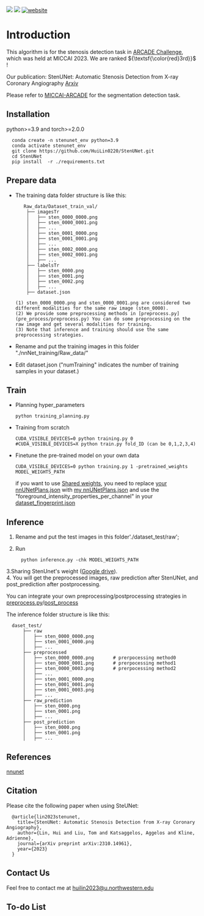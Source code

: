 <a href="https://arxiv.org/abs/2310.14961" alt="Citation"><img src="https://img.shields.io/badge/cite-citation-blue" /></a> <a href="https://arxiv.org/abs/2310.14961" alt="challenge website"><img src="https://img.shields.io/badge/cite-citation-blue" /></a>
[![website](https://img.shields.io/badge/Challenge%20website-50d13d)]([https://www.synapse.org/#!Synapse:syn51236108/wiki/621615](https://arcade.grand-challenge.org/))
 

# Introduction
This algorithm is for the stenosis detection task in [ARCADE Challenge](https://arcade.grand-challenge.org/), which was held at MICCAI 2023. We are ranked ${\textsf{\color{red}3rd}}$ !

Our publication:  StenUNet: Automatic Stenosis Detection from X-ray Coronary Angiography [Arxiv](https://arxiv.org/abs/2310.14961)

Please refer to [MICCAI-ARCADE](https://github.com/NMHeartAI/MICCAI_ARCADE.git) for the segmentation detection task.


## Installation
python>=3.9 and torch>=2.0.0

      conda create -n stenunet_env python=3.9
      conda activate stenunet_env
      git clone https://github.com/HuiLin0220/StenUNet.git
      cd StenUNet
      pip install  -r ./requirements.txt

## Prepare data
- The training data folder structure is like this:

         Raw_data/Dataset_train_val/  
          ├── imagesTr
          │   ├── sten_0000_0000.png
          │   ├── sten_0000_0001.png
          │   ├── ...
          │   ├── sten_0001_0000.png      
          │   ├── sten_0001_0001.png      
          │   ├── ... 
          │   ├── sten_0002_0000.png
          │   ├── sten_0002_0001.png
          │   ├── ...
          ├── labelsTr
          │   ├── sten_0000.png
          │   ├── sten_0001.png
          │   ├── sten_0002.png
          │   ├── ...
          ├── dataset.json

      (1) sten_0000_0000.png and sten_0000_0001.png are considered two different modalities for the same raw image (sten_0000).
      (2) We provide some preprocessing methods in [preprocess.py](pre_process/preprocess.py) You can do some preprocessing on the raw image and get several modalities for training.
      (3) Note that inference and training should use the same preprocessing strategies.

- Rename and put the training images in this folder "./nnNet_training/Raw_data/"
- Edit dataset.json
  ("numTraining" indicates the number of training samples in your dataset.)
## Train
- Planning hyper_parameters

      python training_planning.py 
- Training from scratch

      CUDA_VISIBLE_DEVICES=0 python training.py 0
      #CUDA_VISIBLE_DEVICES=X python train.py fold_ID (can be 0,1,2,3,4)
- Finetune the pre-trained model on your own data

      CUDA_VISIBLE_DEVICES=0 python training.py 1 -pretrained_weights MODEL_WEIGHTS_PATH
  if you want to use [Shared weights](https://drive.google.com/file/d/1BO4whry0i50h_yzqQwUw1k7QyyLUk2U3/view?usp=sharing), you need to replace [your nnUNetPlans.json](nnNet_training/nnUNet_preprocessed/Dataset_Train_val/nnUNetPlans.json) with [my nnUNetPlans.json](nnUNetPlans.json) and use the "foreground_intensity_properties_per_channel" in your [dataset_fingerprint.json](nnNet_training/nnUNet_preprocessed/Dataset_Train_val/dataset_fingerprint.json)
## Inference
1. Rename and put the test images in this folder'./dataset_test/raw';
2. Run
  
         python inference.py -chk MODEL_WEIGHTS_PATH

3.Sharing StenUnet's weight ([Google drive](https://drive.google.com/file/d/1BO4whry0i50h_yzqQwUw1k7QyyLUk2U3/view?usp=sharing)).   
4. You will get the preprocessed images, raw prediction after StenUNet, and post_prediction after postprocessing.

You can integrate your own preprocessing/postprocessing strategies in [preprocess.py](pre_process/preprocess.py)/[post_process](post_process/remove_small_segments.py)

The inference folder structure is like this:

      daset_test/
          ├── raw
          │   ├── sten_0000_0000.png
          │   ├── sten_0001_0000.png
          │   ├── ...
          ├── preprocessed
          │   ├── sten_0000_0000.png       # prerpocessing method0
          │   ├── sten_0000_0001.png       # prerpocessing method1
          │   ├── sten_0000_0003.png       # prerpocessing method2
          │   ├── ... 
          │   ├── sten_0001_0000.png
          │   ├── sten_0001_0001.png
          │   ├── sten_0001_0003.png
          │   ├── ...
          ├── raw_prediction
          │   ├── sten_0000.png
          │   ├── sten_0001.png
          │   ├── ...
          ├── post_prediction
          │   ├── sten_0000.png
          │   ├── sten_0001.png
          │   ├── ...
## References
[nnunet](https://github.com/MIC-DKFZ/nnUNet)

## Citation
Please cite the following paper when using SteUNet:

      @article{lin2023stenunet,
        title={StenUNet: Automatic Stenosis Detection from X-ray Coronary Angiography},
        author={Lin, Hui and Liu, Tom and Katsaggelos, Aggelos and Kline, Adrienne},
        journal={arXiv preprint arXiv:2310.14961},
        year={2023}
      }

## Contact Us
Feel free to contact me at huilin2023@u.northwestern.edu

## To-do List
